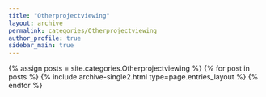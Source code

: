 ```yaml
---
title: "Otherprojectviewing"
layout: archive
permalink: categories/Otherprojectviewing
author_profile: true
sidebar_main: true
---
```


{% assign posts = site.categories.Otherprojectviewing %}
{% for post in posts %} {% include archive-single2.html type=page.entries_layout %} {% endfor %}
